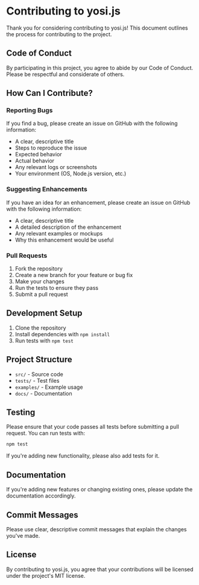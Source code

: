 # Contributing to yosi.js

Thank you for considering contributing to yosi.js! This document outlines the process for contributing to the project.

## Code of Conduct

By participating in this project, you agree to abide by our Code of Conduct. Please be respectful and considerate of others.

## How Can I Contribute?

### Reporting Bugs

If you find a bug, please create an issue on GitHub with the following information:

- A clear, descriptive title
- Steps to reproduce the issue
- Expected behavior
- Actual behavior
- Any relevant logs or screenshots
- Your environment (OS, Node.js version, etc.)

### Suggesting Enhancements

If you have an idea for an enhancement, please create an issue on GitHub with the following information:

- A clear, descriptive title
- A detailed description of the enhancement
- Any relevant examples or mockups
- Why this enhancement would be useful

### Pull Requests

1. Fork the repository
2. Create a new branch for your feature or bug fix
3. Make your changes
4. Run the tests to ensure they pass
5. Submit a pull request

## Development Setup

1. Clone the repository
2. Install dependencies with `npm install`
3. Run tests with `npm test`

## Project Structure

- `src/` - Source code
- `tests/` - Test files
- `examples/` - Example usage
- `docs/` - Documentation

## Testing

Please ensure that your code passes all tests before submitting a pull request. You can run tests with:

```bash
npm test
```

If you're adding new functionality, please also add tests for it.

## Documentation

If you're adding new features or changing existing ones, please update the documentation accordingly.

## Commit Messages

Please use clear, descriptive commit messages that explain the changes you've made.

## License

By contributing to yosi.js, you agree that your contributions will be licensed under the project's MIT license.

